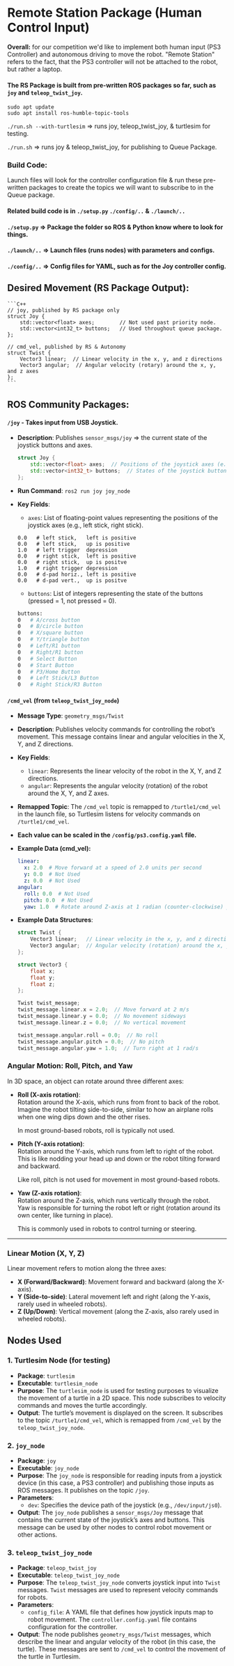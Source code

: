 # Remote Station Package (Human Control Input)

__Overall:__ for our competition we'd like to implement both human input (PS3 Controller) and autonomous driving to move the robot. "Remote Station" refers to the fact, that the PS3 controller will not be attached to the robot, but rather a laptop.

#### The RS Package is built from pre-written ROS packages so far, such as `joy` and `teleop_twist_joy`.

```
sudo apt update
sudo apt install ros-humble-topic-tools
```

```./run.sh --with-turtlesim```  => runs joy, teleop_twist_joy, & turtlesim for testing.

```./run.sh``` => runs joy & teleop_twist_joy, for publishing to Queue Package.

### Build Code: 

Launch files will look for the controller configuration file & run these pre-written packages to create the topics we will want to subscribe to in the Queue package.

#### Related build code is in `./setup.py` `./config/..` & `./launch/..` 

#### `./setup.py` => Package the folder so ROS & Python know where to look for things. 

#### `./launch/..` => Launch files (runs nodes) with parameters and configs.

#### `./config/..` => Config files for YAML, such as for the Joy controller config.

## Desired Movement (RS Package Output):

    ```C++
    // joy, published by RS package only
    struct Joy {
        std::vector<float> axes;        // Not used past priority node.
        std::vector<int32_t> buttons;   // Used throughout queue package.
    };
    
    // cmd_vel, published by RS & Autonomy
    struct Twist {
        Vector3 linear;  // Linear velocity in the x, y, and z directions
        Vector3 angular;  // Angular velocity (rotary) around the x, y, and z axes
    };
    ```

## ROS Community Packages:

#### `/joy` - Takes input from USB Joystick.

- **Description**: Publishes `sensor_msgs/joy` => the current state of the joystick buttons and axes.

    ```C++
    struct Joy {
        std::vector<float> axes;  // Positions of the joystick axes (e.g., sticks)
        std::vector<int32_t> buttons;  // States of the joystick buttons (pressed = 1, not pressed = 0)
    };
    ```

- **Run Command**: `ros2 run joy joy_node`

- **Key Fields**:
    - `axes`: List of floating-point values representing the positions of the joystick axes (e.g., left stick, right stick).

    ```bas    axes:
    0.0   # left stick,   left is positive
    0.0   # left stick,   up is positive
    1.0   # left trigger  depression
    0.0   # right stick,  left is positive
    0.0   # right stick,  up is positve
    1.0   # right trigger depression
    0.0   # d-pad horiz., left is positive
    0.0   # d-pad vert.,  up is positve
    ```

    - `buttons`: List of integers representing the state of the buttons (pressed = 1, not pressed = 0).

    ```bash
    buttons:
    0   # A/cross button 
    0   # B/circle button
    0   # X/square button
    0   # Y/triangle button
    0   # Left/R1 button
    0   # Right/R1 button
    0   # Select Button
    0   # Start Button
    0   # P3/Home Button
    0   # Left Stick/L3 Button
    0   # Right Stick/R3 Button
    ```

#### `/cmd_vel` (from `teleop_twist_joy_node`)

- **Message Type**: `geometry_msgs/Twist`
- **Description**: Publishes velocity commands for controlling the robot’s movement. This message contains linear and angular velocities in the X, Y, and Z directions.
- **Key Fields**:
    - `linear`: Represents the linear velocity of the robot in the X, Y, and Z directions.
    - `angular`: Represents the angular velocity (rotation) of the robot around the X, Y, and Z axes.
- **Remapped Topic**: The `/cmd_vel` topic is remapped to `/turtle1/cmd_vel` in the launch file, so Turtlesim listens for velocity commands on `/turtle1/cmd_vel`.

- **Each value can be scaled in the `/config/ps3.config.yaml` file.**

- **Example Data (cmd_vel):**

    ```yaml
    linear: 
      x: 2.0  # Move forward at a speed of 2.0 units per second
      y: 0.0  # Not Used
      z: 0.0  # Not Used
    angular: 
      roll: 0.0  # Not Used
      pitch: 0.0  # Not Used
      yaw: 1.0  # Rotate around Z-axis at 1 radian (counter-clockwise) per second
    ```

- **Example Data Structures**:

    ```C++
    struct Twist {
        Vector3 linear;   // Linear velocity in the x, y, and z directions
        Vector3 angular;  // Angular velocity (rotation) around the x, y, and z axes
    };

    struct Vector3 {
        float x;
        float y;
        float z;
    };

    Twist twist_message;
    twist_message.linear.x = 2.0;  // Move forward at 2 m/s
    twist_message.linear.y = 0.0;  // No movement sideways
    twist_message.linear.z = 0.0;  // No vertical movement

    twist_message.angular.roll = 0.0;  // No roll
    twist_message.angular.pitch = 0.0;  // No pitch
    twist_message.angular.yaw = 1.0;  // Turn right at 1 rad/s
    ```

### Angular Motion: Roll, Pitch, and Yaw

In 3D space, an object can rotate around three different axes:

- **Roll (X-axis rotation)**:  
  Rotation around the X-axis, which runs from front to back of the robot.  
  Imagine the robot tilting side-to-side, similar to how an airplane rolls when one wing dips down and the other rises.  
  
  In most ground-based robots, roll is typically not used.

- **Pitch (Y-axis rotation)**:  
  Rotation around the Y-axis, which runs from left to right of the robot.  
  This is like nodding your head up and down or the robot tilting forward and backward.  
  
  Like roll, pitch is not used for movement in most ground-based robots.

- **Yaw (Z-axis rotation)**:  
  Rotation around the Z-axis, which runs vertically through the robot.  
  Yaw is responsible for turning the robot left or right (rotation around its own center, like turning in place).  
  
  This is commonly used in robots to control turning or steering.

---

### Linear Motion (X, Y, Z)

Linear movement refers to motion along the three axes:

- **X (Forward/Backward)**: Movement forward and backward (along the X-axis).
- **Y (Side-to-side)**: Lateral movement left and right (along the Y-axis, rarely used in wheeled robots).
- **Z (Up/Down)**: Vertical movement (along the Z-axis, also rarely used in wheeled robots).


## Nodes Used

### 1. Turtlesim Node (for testing)

- **Package**: `turtlesim`
- **Executable**: `turtlesim_node`
- **Purpose**: The `turtlesim_node` is used for testing purposes to visualize the movement of a turtle in a 2D space. This node subscribes to velocity commands and moves the turtle accordingly.
- **Output**: The turtle’s movement is displayed on the screen. It subscribes to the topic `/turtle1/cmd_vel`, which is remapped from `/cmd_vel` by the `teleop_twist_joy_node`.

### 2. `joy_node`

- **Package**: `joy`
- **Executable**: `joy_node`
- **Purpose**: The `joy_node` is responsible for reading inputs from a joystick device (in this case, a PS3 controller) and publishing those inputs as ROS messages. It publishes on the topic `/joy`.
- **Parameters**:
    - `dev`: Specifies the device path of the joystick (e.g., `/dev/input/js0`).
- **Output**: The `joy_node` publishes a `sensor_msgs/Joy` message that contains the current state of the joystick’s axes and buttons. This message can be used by other nodes to control robot movement or other actions.

### 3. `teleop_twist_joy_node`

- **Package**: `teleop_twist_joy`
- **Executable**: `teleop_twist_joy_node`
- **Purpose**: The `teleop_twist_joy_node` converts joystick input into `Twist` messages. `Twist` messages are used to represent velocity commands for robots.
- **Parameters**:
    - `config_file`: A YAML file that defines how joystick inputs map to robot movement. The `controller.config.yaml` file contains configuration for the controller.
- **Output**: The node publishes `geometry_msgs/Twist` messages, which describe the linear and angular velocity of the robot (in this case, the turtle). These messages are sent to `/cmd_vel` to control the movement of the turtle in Turtlesim.